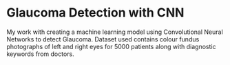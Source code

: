 # Glaucoma Detection with CNN

My work with creating a machine learning model using Convolutional Neural Networks to detect Glaucoma. Dataset used contains colour fundus photographs of left and right eyes for 5000 patients along with diagnostic keywords from doctors. 
